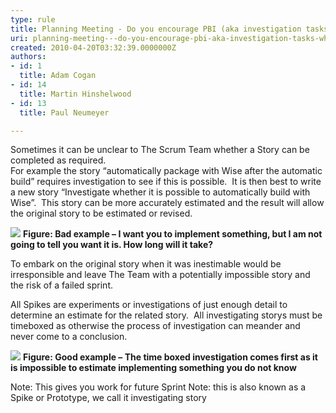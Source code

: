 ```yaml
---
type: rule
title: Planning Meeting - Do you encourage PBI (aka investigation tasks) when a PBI is inestimable?
uri: planning-meeting---do-you-encourage-pbi-aka-investigation-tasks-when-a-pbi-is-inestimable
created: 2010-04-20T03:32:39.0000000Z
authors:
- id: 1
  title: Adam Cogan
- id: 14
  title: Martin Hinshelwood
- id: 13
  title: Paul Neumeyer

---
```


 Sometimes it can be unclear to The Scrum Team whether a Story can be completed as required.  <br> 
For example the story “automatically package with Wise after the automatic build” requires investigation to see if this is possible.  It is then best to write a new story “Investigate whether it is possible to automatically build with Wise”.  This story can be more accurately estimated and the result will allow the original story to be estimated or revised.

![](/Management/RulesToBetterScrumUsingTFS/PublishingImages/RuleEncouragingInvestigationStoriesBad.png)
**Figure: Bad example – I want you to implement something, but I am not going to tell you want it is. How long will it take?**

To embark on the original story when it was inestimable would be irresponsible and leave The Team with a potentially impossible story and the risk of a failed sprint.

All Spikes are experiments or investigations of just enough detail to determine an estimate for the related story.  All investigating storys must be timeboxed as otherwise the process of investigation can meander and never come to a conclusion.

![](/Management/RulesToBetterScrumUsingTFS/PublishingImages/RuleEncouragingInvestigationStoriesGood.png) 
**Figure: Good example – The time boxed investigation comes first as it is impossible to estimate implementing something you do not know**

Note: This gives you work for future Sprint
 Note: this is also known as a Spike or Prototype, we call it investigating story

